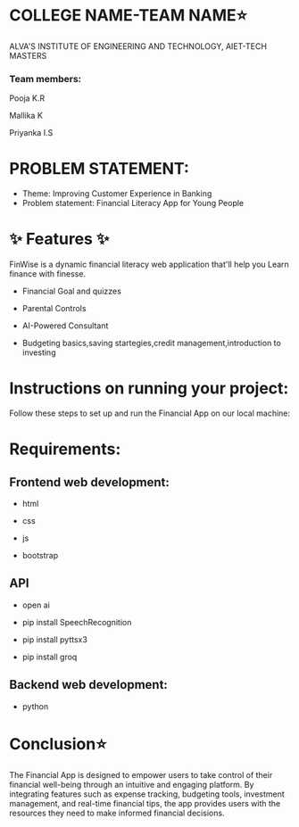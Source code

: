 # COLLEGE NAME-TEAM NAME:star:
ALVA'S INSTITUTE OF ENGINEERING AND TECHNOLOGY, AIET-TECH MASTERS

### Team members:

Pooja K.R
             
Mallika K
             
Priyanka I.S

# PROBLEM STATEMENT:
* Theme: Improving Customer Experience in Banking 
* Problem statement: Financial Literacy App for Young People

# :sparkles: Features :sparkles:
FinWise is a dynamic financial literacy web application that'll help you Learn finance with finesse.

* Financial Goal and quizzes

* Parental Controls

* AI-Powered Consultant

* Budgeting basics,saving startegies,credit management,introduction to investing

# Instructions on running your project:
Follow these steps to set up and run the Financial App on our local machine:
# Requirements:

## Frontend web development:

* html

* css

* js

* bootstrap

## API
* open ai 

* pip install SpeechRecognition

* pip install pyttsx3

* pip install groq


## Backend web development:

* python

# Conclusion:star:
The Financial App is designed to empower users to take control of their financial well-being through an intuitive and engaging platform. By integrating features such as expense tracking, budgeting tools, investment management, and real-time financial tips, the app provides users with the resources they need to make informed financial decisions.